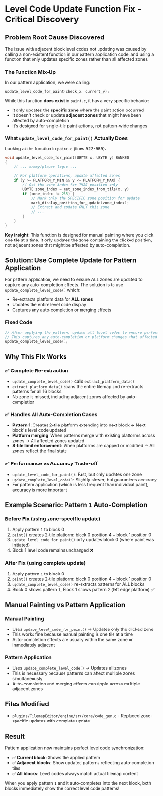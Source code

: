 # Level Code Update Function Fix - Critical Discovery

## Problem Root Cause Discovered

The issue with adjacent block level codes not updating was caused by calling a non-existent function in our pattern application code, and using a function that only updates specific zones rather than all affected zones.

### The Function Mix-Up

In our pattern application, we were calling:

```c
update_level_code_for_paint(check_x, current_y);
```

While this function **does exist** in `paint.c`, it has a very specific behavior:

- It only updates the **specific zone** where the paint action occurred
- It doesn't check or update **adjacent zones** that might have been affected by auto-completion
- It's designed for single-tile paint actions, not pattern-wide changes

### What `update_level_code_for_paint()` Actually Does

Looking at the function in `paint.c` (lines 922-989):

```c
void update_level_code_for_paint(UBYTE x, UBYTE y) BANKED
{
    // ... enemy/player logic ...

    // For platform operations, update affected zones
    if (y >= PLATFORM_Y_MIN && y <= PLATFORM_Y_MAX) {
        // Get the zone index for THIS position only
        UBYTE zone_index = get_zone_index_from_tile(x, y);
        if (zone_index != 255) {
            // Mark only the SPECIFIC zone position for update
            mark_display_position_for_update(zone_index);
            // Extract and update ONLY this zone
            // ...
        }
    }
}
```

**Key insight**: This function is designed for manual painting where you click one tile at a time. It only updates the zone containing the clicked position, not adjacent zones that might be affected by auto-completion.

## Solution: Use Complete Update for Pattern Application

For pattern application, we need to ensure ALL zones are updated to capture any auto-completion effects. The solution is to use `update_complete_level_code()` which:

- Re-extracts platform data for **ALL zones**
- Updates the entire level code display
- Captures any auto-completion or merging effects

### Fixed Code

```c
// After applying the pattern, update all level codes to ensure perfect synchronization
// This captures any auto-completion or platform changes that affected adjacent blocks
update_complete_level_code();
```

## Why This Fix Works

### ✅ **Complete Re-extraction**

- `update_complete_level_code()` calls `extract_platform_data()`
- `extract_platform_data()` scans the entire tilemap and re-extracts patterns for all 16 blocks
- No zone is missed, including adjacent zones affected by auto-completion

### ✅ **Handles All Auto-Completion Cases**

- **Pattern 1**: Creates 2-tile platform extending into next block → Next block's level code updated
- **Platform merging**: When patterns merge with existing platforms across zones → All affected zones updated
- **8-tile limit enforcement**: When platforms are capped or modified → All zones reflect the final state

### ✅ **Performance vs Accuracy Trade-off**

- `update_level_code_for_paint()`: Fast, but only updates one zone
- `update_complete_level_code()`: Slightly slower, but guarantees accuracy
- For pattern application (which is less frequent than individual paint), accuracy is more important

## Example Scenario: Pattern `1` Auto-Completion

### Before Fix (using zone-specific update)

1. Apply pattern `1` to block 0
2. `paint()` creates 2-tile platform: block 0 position 4 + block 1 position 0
3. `update_level_code_for_paint()` only updates block 0 (where paint was initiated)
4. Block 1 level code remains unchanged ❌

### After Fix (using complete update)

1. Apply pattern `1` to block 0
2. `paint()` creates 2-tile platform: block 0 position 4 + block 1 position 0
3. `update_complete_level_code()` re-extracts patterns for ALL blocks
4. Block 0 shows pattern `1`, Block 1 shows pattern `2` (left edge platform) ✅

## Manual Painting vs Pattern Application

### Manual Painting

- Uses `update_level_code_for_paint()` → Updates only the clicked zone
- This works fine because manual painting is one tile at a time
- Auto-completion effects are usually within the same zone or immediately adjacent

### Pattern Application

- Uses `update_complete_level_code()` → Updates all zones
- This is necessary because patterns can affect multiple zones simultaneously
- Auto-completion and merging effects can ripple across multiple adjacent zones

## Files Modified

- `plugins/TilemapEditor/engine/src/core/code_gen.c` - Replaced zone-specific updates with complete update

## Result

Pattern application now maintains perfect level code synchronization:

- ✅ **Current block**: Shows the applied pattern
- ✅ **Adjacent blocks**: Show updated patterns reflecting auto-completion tiles
- ✅ **All blocks**: Level codes always match actual tilemap content

When you apply pattern `1` and it auto-completes into the next block, both blocks immediately show the correct level code patterns!
